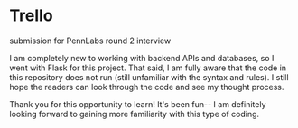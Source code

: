 # Trello
submission for PennLabs round 2 interview

I am completely new to working with backend APIs and databases, so I went with Flask for this project. That said, I am fully aware that the code in this repository does not run (still unfamiliar with the syntax and rules). I still hope the readers can look through the code and see my thought process. 

Thank you for this opportunity to learn! It's been fun-- I am definitely looking forward to gaining more familiarity with this type of coding. 
